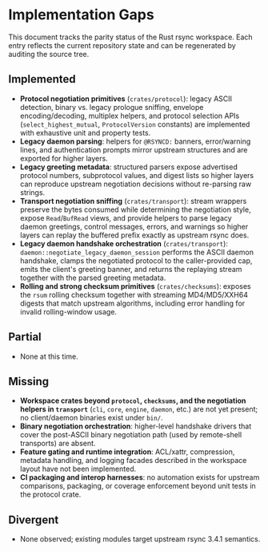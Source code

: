 # Implementation Gaps

This document tracks the parity status of the Rust rsync workspace. Each entry reflects the
current repository state and can be regenerated by auditing the source tree.

## Implemented
- **Protocol negotiation primitives** (`crates/protocol`): legacy ASCII detection, binary vs.
  legacy prologue sniffing, envelope encoding/decoding, multiplex helpers, and protocol
  selection APIs (`select_highest_mutual`, `ProtocolVersion` constants) are implemented with
  exhaustive unit and property tests.
- **Legacy daemon parsing**: helpers for `@RSYNCD:` banners, error/warning lines, and
  authentication prompts mirror upstream structures and are exported for higher layers.
- **Legacy greeting metadata**: structured parsers expose advertised protocol numbers,
  subprotocol values, and digest lists so higher layers can reproduce upstream
  negotiation decisions without re-parsing raw strings.
- **Transport negotiation sniffing** (`crates/transport`): stream wrappers preserve the
  bytes consumed while determining the negotiation style, expose `Read`/`BufRead`
  views, and provide helpers to parse legacy daemon greetings, control messages,
  errors, and warnings so higher layers can replay the buffered prefix exactly as
  upstream rsync does.
- **Legacy daemon handshake orchestration** (`crates/transport`):
  `daemon::negotiate_legacy_daemon_session` performs the ASCII daemon handshake,
  clamps the negotiated protocol to the caller-provided cap, emits the client's
  greeting banner, and returns the replaying stream together with the parsed
  greeting metadata.
- **Rolling and strong checksum primitives** (`crates/checksums`): exposes the `rsum`
  rolling checksum together with streaming MD4/MD5/XXH64 digests that match upstream
  algorithms, including error handling for invalid rolling-window usage.

## Partial
- None at this time.

## Missing
- **Workspace crates beyond `protocol`, `checksums`, and the negotiation helpers in
  `transport`** (`cli`, `core`, `engine`, `daemon`, etc.) are not yet present; no
  client/daemon binaries exist under `bin/`.
- **Binary negotiation orchestration**: higher-level handshake drivers that cover the
  post-ASCII binary negotiation path (used by remote-shell transports) are
  absent.
- **Feature gating and runtime integration**: ACL/xattr, compression, metadata handling, and
  logging facades described in the workspace layout have not been implemented.
- **CI packaging and interop harnesses**: no automation exists for upstream comparisons,
  packaging, or coverage enforcement beyond unit tests in the protocol crate.

## Divergent
- None observed; existing modules target upstream rsync 3.4.1 semantics.
